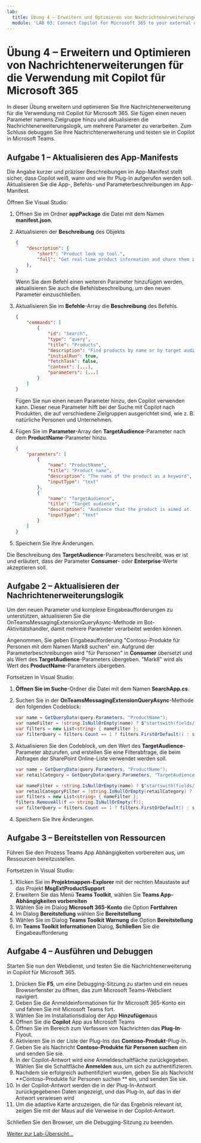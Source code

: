 ```yaml
---
lab:
  title: Übung 4 – Erweitern und Optimieren von Nachrichtenerweiterungen für die Verwendung mit Copilot für Microsoft 365
  module: 'LAB 03: Connect Copilot for Microsoft 365 to your external data in real-time with message extension plugins built with .NET and Visual Studio'
---
```


# Übung 4 – Erweitern und Optimieren von Nachrichtenerweiterungen für die Verwendung mit Copilot für Microsoft 365

In dieser Übung erweitern und optimieren Sie Ihre Nachrichtenerweiterung für die Verwendung mit Copilot für Microsoft 365. Sie fügen einen neuen Parameter namens Zielgruppe hinzu und aktualisieren die Nachrichtenerweiterungslogik, um mehrere Parameter zu verarbeiten. Zum Schluss debuggen Sie Ihre Nachrichtenerweiterung und testen sie in Copilot in Microsoft Teams.

## Aufgabe 1 – Aktualisieren des App-Manifests

Die Angabe kurzer und präziser Beschreibungen im App-Manifest stellt sicher, dass Copilot weiß, wann und wie Ihr Plug-In aufgerufen werden soll. Aktualisieren Sie die App-, Befehls- und Parameterbeschreibungen im App-Manifest.

Öffnen Sie Visual Studio:

1. Öffnen Sie im Ordner **appPackage** die Datei mit dem Namen **manifest.json**.
1. Aktualisieren der **Beschreibung** des Objekts

    ```json
    {
        "description": {
            "short": "Product look up tool.",
            "full": "Get real-time product information and share them in a conversation. Search by product name or target audience. ${{APP_DISPLAY_NAME}} works with Microsoft 365 Chat. Find products at Contoso. Find Contoso products called mark8. Find Contoso products named mark8. Find Contoso products related to Mark8. Find Contoso products aimed at individuals. Find Contoso products aimed at businesses. Find Contoso products aimed at individuals with the name mark8. Find Contoso products aimed at businesses with the name mark8."
        },
    }
    ```

    Wenn Sie dem Befehl einen weiteren Parameter hinzufügen werden, aktualisieren Sie auch die Befehlsbeschreibung, um den neuen Parameter einzuschließen.

1. Aktualisieren Sie im **Befehle**-Array die **Beschreibung** des Befehls.

    ```json
    {
        "commands": [
            {
                "id": "Search",
                "type": "query",
                "title": "Products",
                "description": "Find products by name or by target audience",
                "initialRun": true,
                "fetchTask": false,
                "context": [...],
                "parameters": [...]
            }
        ]
    }
    ```

    Fügen Sie nun einen neuen Parameter hinzu, den Copilot verwenden kann. Dieser neue Parameter hilft bei der Suche mit Copilot nach Produkten, die auf verschiedene Zielgruppen ausgerichtet sind, wie z. B. natürliche Personen und Unternehmen.

1. Fügen Sie im **Parameter**-Array den **TargetAudience**-Parameter nach dem **ProductName**-Parameter hinzu.

    ```json
    {    
        "parameters": [
            {
                "name": "ProductName",
                "title": "Product name",
                "description": "The name of the product as a keyword",
                "inputType": "text"
            },
            {
                "name": "TargetAudience",
                "title": "Target audience",
                "description": "Audience that the product is aimed at. Consumer products are sold to individuals. Enterprise products are sold to businesses",
                "inputType": "text"
            }
        ]
    }
    ```

1. Speichern Sie Ihre Änderungen.

Die Beschreibung des **TargetAudience**-Parameters beschreibt, was er ist und erläutert, dass der Parameter **Consumer**- oder **Enterprise**-Werte akzeptieren soll.

## Aufgabe 2 – Aktualisieren der Nachrichtenerweiterungslogik

Um den neuen Parameter und komplexe Eingabeaufforderungen zu unterstützen, aktualisieren Sie die OnTeamsMessagingExtensionQueryAsync-Methode im Bot-Aktivitätshandler, damit mehrere Parameter verarbeitet werden können.

Angenommen, Sie geben Eingabeaufforderung "Contoso-Produkte für Personen mit dem Namen Mark8 suchen" ein. Aufgrund der Parameterbeschreibungen wird "für Personen" in **Consumer** übersetzt und als Wert des **TargetAudience**-Parameters übergeben. "Mark8" wird als Wert des **ProductName**-Parameters übergeben.

Fortsetzen in Visual Studio:

1. **Öffnen Sie im Suche**-Ordner die Datei mit dem Namen **SearchApp.cs**.
1. Suchen Sie in der **OnTeamsMessagingExtensionQueryAsync**-Methode den folgenden Codeblock:

    ```csharp
    var name = GetQueryData(query.Parameters, "ProductName");
    var nameFilter = !string.IsNullOrEmpty(name) ? $"startswith(fields/Title, '{name}')" : string.Empty;
    var filters = new List<string> { nameFilter };
    var filterQuery = filters.Count == 1 ? filters.FirstOrDefault() : string.Join(" and ", filters); 
    ```

1. Aktualisieren Sie den Codeblock, um den Wert des **TargetAudience**-Parameter abzurufen, und erstellen Sie eine Filterabfrage, die beim Abfragen der SharePoint Online-Liste verwendet werden soll.

    ```csharp
    var name = GetQueryData(query.Parameters, "ProductName");
    var retailCategory = GetQueryData(query.Parameters, "TargetAudience");
    
    var nameFilter = !string.IsNullOrEmpty(name) ? $"startswith(fields/Title, '{name}')" : string.Empty;
    var retailCategoryFilter = !string.IsNullOrEmpty(retailCategory) ? $"fields/RetailCategory eq '{retailCategory}'" : string.Empty;
    var filters = new List<string> { nameFilter };
    filters.RemoveAll(f => string.IsNullOrEmpty(f));
    var filterQuery = filters.Count == 1 ? filters.FirstOrDefault() : string.Join(" and ", filters);
    ```

1. Speichern Sie Ihre Änderungen.

## Aufgabe 3 – Bereitstellen von Ressourcen

Führen Sie den Prozess Teams App Abhängigkeiten vorbereiten aus, um Ressourcen bereitzustellen.

Fortsetzen in Visual Studio:

1. Klicken Sie im **Projektmappen-Explorer** mit der rechten Maustaste auf das Projekt **MsgExtProductSupport**
1. Erweitern Sie das Menü **Teams Toolkit**, wählen Sie **Teams App-Abhängigkeiten vorbereiten**
1. Wählen Sie im Dialog **Microsoft 365-Konto** die Option **Fortfahren**
1. Im Dialog **Bereitstellung** wählen Sie **Bereitstellung**
1. Wählen Sie im Dialog **Teams Toolkit Warnung** die Option **Bereitstellung**
1. Im **Teams Toolkit Informationen** Dialog, **Schließen** Sie die Eingabeaufforderung

## Aufgabe 4 – Ausführen und Debuggen

Starten Sie nun den Webdienst, und testen Sie die Nachrichtenerweiterung in Copilot für Microsoft 365.

1. Drücken Sie **F5**, um eine Debugging-Sitzung zu starten und ein neues Browserfenster zu öffnen, das zum Microsoft Teams-Webclient navigiert.
1. Geben Sie die Anmeldeinformationen für Ihr Microsoft 365-Konto ein und fahren Sie mit Microsoft Teams fort.
1. Wählen Sie im Installationsdialog der App **Hinzufügen**aus
1. Öffnen Sie die **Copilot** App aus Microsoft Teams
1. Öffnen Sie im Bereich zum Verfassen von Nachrichten das **Plug-In**-Flyout.
1. Aktivieren Sie in der Liste der Plug-Ins das **Contoso-Produkt**-Plug-In.
1. Geben Sie als Nachricht **Contoso-Produkte für Personen suchen** ein und senden Sie sie.
1. In der Copilot-Antwort wird eine Anmeldeschaltfläche zurückgegeben. Wählen Sie die Schaltfläche **Anmelden** aus, um sich zu authentifizieren.
1. Nachdem sie erfolgreich authentifiziert wurden, geben Sie als Nachricht **Contoso-Produkte für Personen suchen ** ein, und senden Sie sie.
1. In der Copilot-Antwort werden die in der Plug-In-Antwort zurückgegebenen Daten angezeigt, und das Plug-In, auf das in der Antwort verwiesen wird
1. Um die adaptive Karte anzuzeigen, die für das Ergebnis relevant ist, zeigen Sie mit der Maus auf die Verweise in der Copilot-Antwort.

Schließen Sie den Browser, um die Debugging-Sitzung zu beenden.

[Weiter zur Lab-Übersicht...](./6-summary.md)